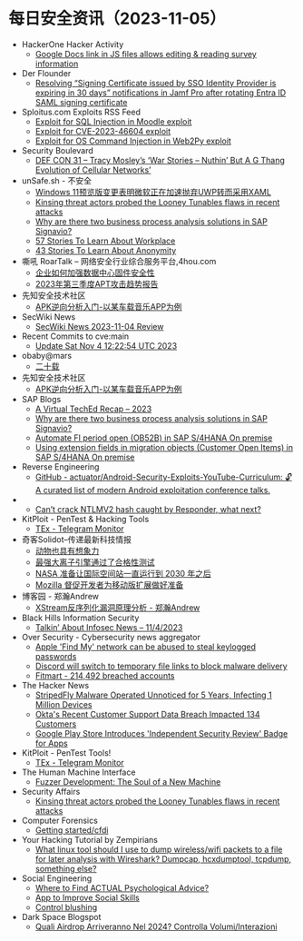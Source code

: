 # 每日安全资讯（2023-11-05）

- HackerOne Hacker Activity
  - [Google Docs link in JS files allows editing & reading survey information](https://hackerone.com/reports/2180521)
- Der Flounder
  - [Resolving “Signing Certificate issued by SSO Identity Provider is expiring in 30 days” notifications in Jamf Pro after rotating Entra ID SAML signing certificate](https://derflounder.wordpress.com/2023/11/04/resolving-signing-certificate-issued-by-sso-identity-provider-is-expiring-in-30-days-notifications-in-jamf-pro-after-rotating-entra-id-saml-signing-certificate/)
- Sploitus.com Exploits RSS Feed
  - [Exploit for SQL Injection in Moodle exploit](https://sploitus.com/exploit?id=7BCE5F8F-A16E-5285-AFE4-23E811E20B10&utm_source=rss&utm_medium=rss)
  - [Exploit for CVE-2023-46604 exploit](https://sploitus.com/exploit?id=32BABF3C-0537-598C-AE0C-8C92C9B30990&utm_source=rss&utm_medium=rss)
  - [Exploit for OS Command Injection in Web2Py exploit](https://sploitus.com/exploit?id=71EB250C-7A83-5D51-974A-725E1371D1F6&utm_source=rss&utm_medium=rss)
- Security Boulevard
  - [DEF CON 31 – Tracy Mosley’s  ‘War Stories – Nuthin’ But A G Thang Evolution of Cellular Networks’](https://securityboulevard.com/2023/11/def-con-31-tracy-mosleys-war-stories-nuthin-but-a-g-thang-evolution-of-cellular-networks/)
- unSafe.sh - 不安全
  - [Windows 11预览版变更表明微软正在加速抛弃UWP转而采用XAML](https://buaq.net/go-194560.html)
  - [Kinsing threat actors probed the Looney Tunables flaws in recent attacks](https://buaq.net/go-194548.html)
  - [Why are there two business process analysis solutions in SAP Signavio?](https://buaq.net/go-194547.html)
  - [57 Stories To Learn About Workplace](https://buaq.net/go-194552.html)
  - [43 Stories To Learn About Anonymity](https://buaq.net/go-194553.html)
- 嘶吼 RoarTalk – 网络安全行业综合服务平台,4hou.com
  - [企业如何加强数据中心固件安全性](https://www.4hou.com/posts/rqEL)
  - [2023年第三季度APT攻击趋势报告](https://www.4hou.com/posts/XX9m)
- 先知安全技术社区
  - [APK逆向分析入门-以某车载音乐APP为例](https://xz.aliyun.com/t/12972)
- SecWiki News
  - [SecWiki News 2023-11-04 Review](http://www.sec-wiki.com/?2023-11-04)
- Recent Commits to cve:main
  - [Update Sat Nov  4 12:22:54 UTC 2023](https://github.com/trickest/cve/commit/4f0bd7d0897af0ffc84327d58f5d0670139c69fb)
- obaby@mars
  - [二十载](https://h4ck.org.cn/2023/11/%e4%ba%8c%e5%8d%81%e8%bd%bd/)
- 先知安全技术社区
  - [APK逆向分析入门-以某车载音乐APP为例](https://xz.aliyun.com/t/12972)
- SAP Blogs
  - [A Virtual TechEd Recap – 2023](https://blogs.sap.com/2023/11/04/a-virtual-teched-recap-2023/)
  - [Why are there two business process analysis solutions in SAP Signavio?](https://blogs.sap.com/2023/11/04/why-are-there-two-business-process-analysis-solutions-in-sap-signavio/)
  - [Automate FI period open (OB52B) in SAP S/4HANA On premise](https://blogs.sap.com/2023/11/04/automate-fi-period-open-ob52b-in-sap-s-4hana-on-premise/)
  - [Using extension fields in migration objects (Customer Open Items) in SAP S/4HANA On premise](https://blogs.sap.com/2023/11/04/using-extension-fields-in-migration-objects-customer-open-items-in-sap-s-4hana-on-premise/)
- Reverse Engineering
  - [GitHub - actuator/Android-Security-Exploits-YouTube-Curriculum: 🔓A curated list of modern Android exploitation conference talks.](https://www.reddit.com/r/ReverseEngineering/comments/17npgdf/github/)
- 
  - [Can’t crack NTLMV2 hash caught by Responder, what next?](https://cornerpirate.com/2023/11/04/cant-crack-ntlmv2-hash-caught-by-responder-what-next/)
- KitPloit - PenTest & Hacking Tools
  - [TEx - Telegram Monitor](http://www.kitploit.com/2023/11/tex-telegram-monitor.html)
- 奇客Solidot–传递最新科技情报
  - [动物也具有想象力](https://www.solidot.org/story?sid=76532)
  - [最强大离子引擎通过了合格性测试](https://www.solidot.org/story?sid=76531)
  - [NASA 准备让国际空间站一直运行到 2030 年之后](https://www.solidot.org/story?sid=76530)
  - [Mozilla 督促开发者为移动版扩展做好准备](https://www.solidot.org/story?sid=76529)
- 博客园 - 郑瀚Andrew
  - [XStream反序列化漏洞原理分析 - 郑瀚Andrew](https://www.cnblogs.com/LittleHann/p/17807249.html)
- Black Hills Information Security
  - [Talkin’ About Infosec News – 11/4/2023](https://www.blackhillsinfosec.com/talkin-about-infosec-news-11-4-2023/)
- Over Security - Cybersecurity news aggregator
  - [Apple 'Find My' network can be abused to steal keylogged passwords](https://www.bleepingcomputer.com/news/apple/apple-find-my-network-can-be-abused-to-steal-keylogged-passwords/)
  - [Discord will switch to temporary file links to block malware delivery](https://www.bleepingcomputer.com/news/security/discord-will-switch-to-temporary-file-links-to-block-malware-delivery/)
  - [Fitmart - 214,492 breached accounts](https://haveibeenpwned.com/PwnedWebsites#Fitmart)
- The Hacker News
  - [StripedFly Malware Operated Unnoticed for 5 Years, Infecting 1 Million Devices](https://thehackernews.com/2023/11/stripedfly-malware-operated-unnoticed.html)
  - [Okta's Recent Customer Support Data Breach Impacted 134 Customers](https://thehackernews.com/2023/11/oktas-recent-customer-support-data.html)
  - [Google Play Store Introduces 'Independent Security Review' Badge for Apps](https://thehackernews.com/2023/11/google-play-store-introduces.html)
- KitPloit - PenTest Tools!
  - [TEx - Telegram Monitor](http://www.kitploit.com/2023/11/tex-telegram-monitor.html)
- The Human Machine Interface
  - [Fuzzer Development: The Soul of a New Machine](https://h0mbre.github.io/New_Fuzzer_Project/)
- Security Affairs
  - [Kinsing threat actors probed the Looney Tunables flaws in recent attacks](https://securityaffairs.com/153610/hacking/kinsing-hackers-probe-looney-tunables.html)
- Computer Forensics
  - [Getting started/cfdi](https://www.reddit.com/r/computerforensics/comments/17nd8r5/getting_startedcfdi/)
- Your Hacking Tutorial by Zempirians
  - [What linux tool should I use to dump wireless/wifi packets to a file for later analysis with Wireshark? Dumpcap, hcxdumptool, tcpdump, something else?](https://www.reddit.com/r/HowToHack/comments/17n94c6/what_linux_tool_should_i_use_to_dump_wirelesswifi/)
- Social Engineering
  - [Where to Find ACTUAL Psychological Advice?](https://www.reddit.com/r/SocialEngineering/comments/17nt0y8/where_to_find_actual_psychological_advice/)
  - [App to Improve Social Skills](https://www.reddit.com/r/SocialEngineering/comments/17nrfyh/app_to_improve_social_skills/)
  - [Control blushing](https://www.reddit.com/r/SocialEngineering/comments/17nirgr/control_blushing/)
- Dark Space Blogspot
  - [Quali Airdrop Arriveranno Nel 2024? Controlla Volumi/Interazioni](http://darkwhite666.blogspot.com/2023/11/quali-airdrop-arriveranno-nel-2024.html)
